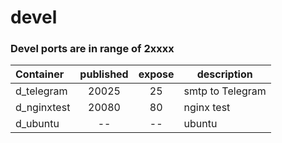 # devel

### Devel ports are in range of 2xxxx
| Container   | published | expose | description |
| :---------- | :-------: | :----: | ---- |
| d_telegram  |  20025    |   25   | smtp to Telegram  | 
| d_nginxtest |  20080    |   80   | nginx test |
| d_ubuntu    |    --     |   --   | ubuntu |
